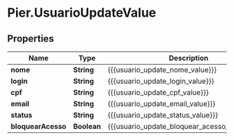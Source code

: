 # Pier.UsuarioUpdateValue

## Properties
Name | Type | Description | Notes
------------ | ------------- | ------------- | -------------
**nome** | **String** | {{{usuario_update_nome_value}}} | [optional] 
**login** | **String** | {{{usuario_update_login_value}}} | 
**cpf** | **String** | {{{usuario_update_cpf_value}}} | [optional] 
**email** | **String** | {{{usuario_update_email_value}}} | 
**status** | **String** | {{{usuario_update_status_value}}} | [optional] 
**bloquearAcesso** | **Boolean** | {{{usuario_update_bloquear_acesso_descricao}}} | [optional] 


